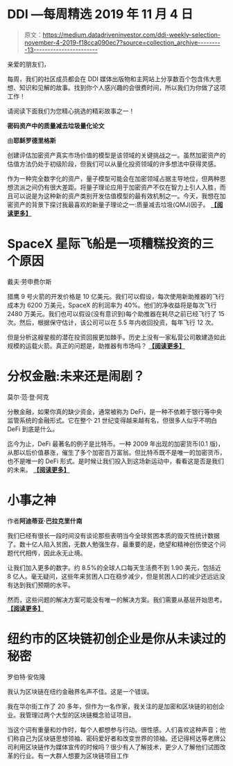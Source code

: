 # DDI —每周精选 2019 年 11 月 4 日

> 原文：<https://medium.datadriveninvestor.com/ddi-weekly-selection-november-4-2019-f18cca090ec7?source=collection_archive---------13----------------------->

亲爱的朋友们，

每周，我们的社区成员都会在 DDI 媒体出版物和主网站上分享数百个包含伟大思想、知识和见解的故事。找到你个人感兴趣的会很费时间，所以我们为你做了这项工作！

请阅读下面我们为您精心挑选的精彩故事之一！

**密码资产中的质量减去垃圾量化论文**

由**耶稣罗德里格斯**

创建评估加密资产真实市场价值的模型是该领域的关键挑战之一。虽然加密资产的估值方法仍处于初级阶段，但我们可以从量化投资领域的许多想法中获得灵感。

作为一种完全数字化的资产，量子模型可能会在加密领域占据主导地位，但两种思想流派之间仍有很大差距。将量子理论应用于加密资产不仅在智力上引人入胜，而且可以说是为这种新的资产类别开发估值模型的最有效机制之一。今天，我想在加密资产的背景下探讨我最喜欢的新量子理论之一:质量减去垃圾(QMJ)因子。 [**【阅读更多】**](https://www.datadriveninvestor.com/2019/11/02/the-quality-minus-junk-quant-thesis-in-crypto-assets/)

# SpaceX 星际飞船是一项糟糕投资的三个原因

戴夫·劳申费尔斯

猎鹰 9 号火箭的开发价格是 10 亿美元。我们可以假设，每次使用新助推器的飞行成本为 6200 万美元，SpaceX 的利润率为 40%。他们的净收益将是每次飞行 2480 万美元。我们也可以假设(没有意识到)每个助推器在耗尽之前已经飞行了 15 次。然后，根据保守估计，该公司可以在 5.5 年内收回投资，每年飞行 12 次。

但是分析这艘星舰的潜在投资回报更加棘手。历史上没有一家私营公司敢建造如此规模的运载火箭。真正的问题是，助推器有市场吗？ [**【阅读更多】**](https://www.datadriveninvestor.com/2019/10/30/three-reasons-why-the-spacex-starship-is-a-bad-investment/)

# 分权金融:未来还是闹剧？

莫尔·范·登·阿克

分散金融，如果你真的缺少资金，通常被称为 DeFi，是一种不依赖于银行等中央监管系统的金融形式。它在整个 21 世纪变得越来越有名，但很多人似乎不明白 DeFi 到底是什么。

迄今为止，DeFi 最著名的例子是比特币。一种 2009 年出现的加密货币(0.1 版)，从那以后价值暴涨，催生了多个加密百万富翁。但比特币既不是唯一的加密货币，也不是唯一的 DeFi 形式。是时候让我们投入到这场新运动中，看看这是否是我们的未来。 [**【阅读更多】**](https://www.datadriveninvestor.com/2019/10/30/decentralized-finance-future-or-farce/)

# 小事之神

作者**阿迪蒂亚·巴拉克里什南**

我们已经有很长一段时间没有谈论那些表明当今全球贫困本质的毁灭性统计数据了。数十亿人陷入贫困，无数人勉强生存，最重要的是，绝望和精神创伤使这个问题代代相传，因此永无止境。

让我们加入更多的数字。约 8.5%的全球人口每天生活费不到 1.90 美元，包括近 8 亿人。毫无疑问，这些年来贫困人口在稳步减少，但是贫困人口的减少还远远没有达到我们预期的水平。

然而，这些问题的解决方案可能没有唯一的解决方案。我们需要从基层开始思考。 [**【阅读更多】**](https://www.datadriveninvestor.com/2019/10/31/the-god-of-small-things/)

# 纽约市的区块链初创企业是你从未读过的秘密

罗伯特·安佐隆

我认为区块链在纽约金融界名声不佳。这是一个错误。

我在华尔街工作了 20 多年，但作为一名作家，我关注的是加密和区块链的初创企业。我管理过两个大型的区块链概念验证项目。

当这个词有重量和炒作时，每个人都想参与行动。很性感。人们喜欢这种声音；他们称自己为区块链思想领袖、密码爱好者和改变世界的领袖。还记得柯达等老牌公司利用区块链作为媒体宣传的时候吗？很少有人了解技术，更少人了解他们试图改革的行业。有一大群人想要为区块链项目工作